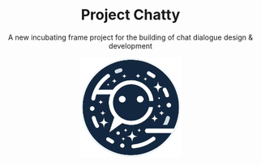 <h1 align="center">Project Chatty</h1>
<p align="center">A new incubating frame project for the building of chat dialogue design &amp; development</p>
<p align="center"><img src="./assets/logo.png" width="200" alt="LOGO" /></p>
